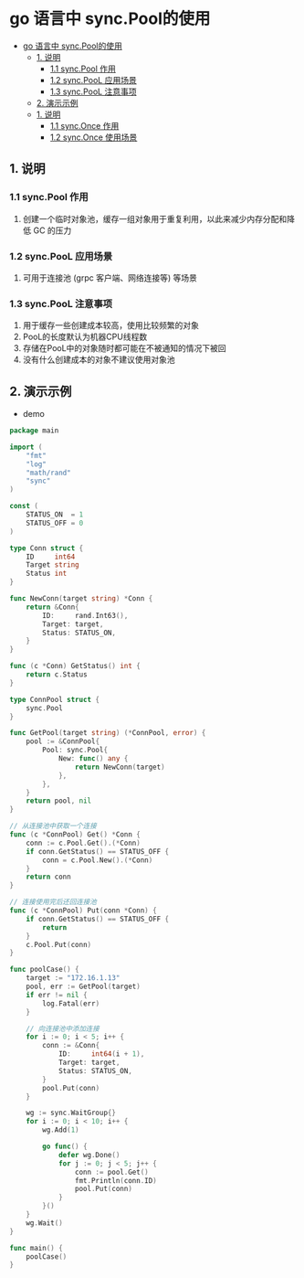 # go 语言中 sync.Pool的使用

- [go 语言中 sync.Pool的使用](#go-语言中-syncpool的使用)
  - [1. 说明](#1-说明)
    - [1.1 sync.Pool 作用](#11-syncpool-作用)
    - [1.2 sync.PooL 应用场景](#12-syncpool-应用场景)
    - [1.3 sync.PooL 注意事项](#13-syncpool-注意事项)
  - [2. 演示示例](#2-演示示例)
  - [1. 说明](#1-说明-1)
    - [1.1 sync.Once 作用](#11-synconce-作用)
    - [1.2 sync.Once 使用场景](#12-synconce-使用场景)

## 1. 说明

### 1.1 sync.Pool 作用

1. 创建一个临时对象池，缓存一组对象用于重复利用，以此来减少内存分配和降低 GC 的压力

### 1.2 sync.PooL 应用场景

1. 可用于连接池 (grpc 客户端、网络连接等) 等场景

### 1.3 sync.PooL 注意事项

1. 用于缓存一些创建成本较高，使用比较频繁的对象
2. PooL的长度默认为机器CPU线程数
3. 存储在PooL中的对象随时都可能在不被通知的情况下被回
4. 没有什么创建成本的对象不建议使用对象池

## 2. 演示示例

- demo

```go
package main

import (
	"fmt"
	"log"
	"math/rand"
	"sync"
)

const (
	STATUS_ON  = 1
	STATUS_OFF = 0
)

type Conn struct {
	ID     int64
	Target string
	Status int
}

func NewConn(target string) *Conn {
	return &Conn{
		ID:     rand.Int63(),
		Target: target,
		Status: STATUS_ON,
	}
}

func (c *Conn) GetStatus() int {
	return c.Status
}

type ConnPool struct {
	sync.Pool
}

func GetPool(target string) (*ConnPool, error) {
	pool := &ConnPool{
		Pool: sync.Pool{
			New: func() any {
				return NewConn(target)
			},
		},
	}
	return pool, nil
}

// 从连接池中获取一个连接
func (c *ConnPool) Get() *Conn {
	conn := c.Pool.Get().(*Conn)
	if conn.GetStatus() == STATUS_OFF {
		conn = c.Pool.New().(*Conn)
	}
	return conn
}

// 连接使用完后还回连接池
func (c *ConnPool) Put(conn *Conn) {
	if conn.GetStatus() == STATUS_OFF {
		return
	}
	c.Pool.Put(conn)
}

func poolCase() {
	target := "172.16.1.13"
	pool, err := GetPool(target)
	if err != nil {
		log.Fatal(err)
	}

	// 向连接池中添加连接
	for i := 0; i < 5; i++ {
		conn := &Conn{
			ID:     int64(i + 1),
			Target: target,
			Status: STATUS_ON,
		}
		pool.Put(conn)
	}

	wg := sync.WaitGroup{}
	for i := 0; i < 10; i++ {
		wg.Add(1)

		go func() {
			defer wg.Done()
			for j := 0; j < 5; j++ {
				conn := pool.Get()
				fmt.Println(conn.ID)
				pool.Put(conn)
			}
		}()
	}
	wg.Wait()
}

func main() {
	poolCase()
}
```
